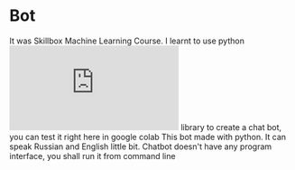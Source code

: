 # Bot
It was Skillbox Machine Learning Course. I learnt to use python ![sklearn](https://scikit-learn.org/stable/index.html) library to create a chat bot, you can test it right here in google colab 
This bot made with python. It can speak Russian and English little bit.
Chatbot doesn't have any program interface, you shall run it from command line
